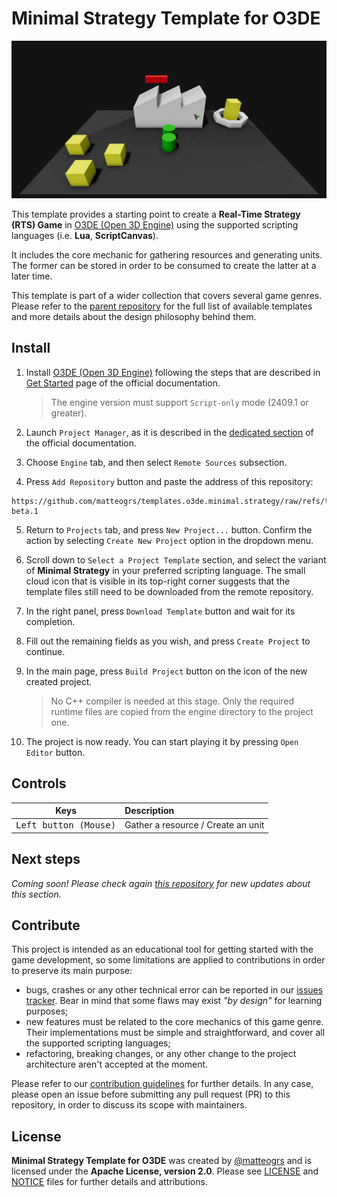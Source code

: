 # Minimal Strategy Template for O3DE

![Cover](./docs/images/cover.png)

This template provides a starting point to create a **Real-Time Strategy (RTS) Game** in [O3DE (Open 3D Engine)](https://www.o3de.org) using the supported scripting languages (i.e. **Lua**, **ScriptCanvas**).

It includes the core mechanic for gathering resources and generating units. The former can be stored in order to be consumed to create the latter at a later time.

This template is part of a wider collection that covers several game genres. Please refer to the [parent repository](https://github.com/matteogrs/templates.o3de.minimal) for the full list of available templates and more details about the design philosophy behind them.

## Install
1. Install [O3DE (Open 3D Engine)](https://www.o3de.org) following the steps that are described in [Get Started](https://www.o3de.org/docs/welcome-guide/setup/) page of the official documentation.

	> The engine version must support `Script-only` mode (2409.1 or greater).

2. Launch `Project Manager`, as it is described in the [dedicated section](https://www.o3de.org/docs/welcome-guide/create/creating-projects-using-project-manager/#launch-project-manager) of the official documentation.
3. Choose `Engine` tab, and then select `Remote Sources` subsection.
4. Press `Add Repository` button and paste the address of this repository:
```
https://github.com/matteogrs/templates.o3de.minimal.strategy/raw/refs/tags/v1.0.0-beta.1
```
5. Return to `Projects` tab, and press `New Project...` button. Confirm the action by selecting `Create New Project` option in the dropdown menu.
6. Scroll down to `Select a Project Template` section, and select the variant of **Minimal Strategy** in your preferred scripting language. The small cloud icon that is visible in its top-right corner suggests that the template files still need to be downloaded from the remote repository.
7. In the right panel, press `Download Template` button and wait for its completion.
8. Fill out the remaining fields as you wish, and press `Create Project` to continue.
9. In the main page, press `Build Project` button on the icon of the new created project.

	> No C++ compiler is needed at this stage. Only the required runtime files are copied from the engine directory to the project one.

10. The project is now ready. You can start playing it by pressing `Open Editor` button.

## Controls
| Keys | Description |
| :---: | :--- |
| <kbd>Left button (Mouse)</kbd> | Gather a resource / Create an unit |

## Next steps
*Coming soon! Please check again [this repository](https://github.com/matteogrs/templates.o3de.minimal.strategy) for new updates about this section.*

## Contribute
This project is intended as an educational tool for getting started with the game development, so some limitations are applied to contributions in order to preserve its main purpose:
- bugs, crashes or any other technical error can be reported in our [issues tracker](https://github.com/matteogrs/templates.o3de.minimal.strategy/issues). Bear in mind that some flaws may exist *"by design"* for learning purposes;
- new features must be related to the core mechanics of this game genre. Their implementations must be simple and straightforward, and cover all the supported scripting languages;
- refactoring, breaking changes, or any other change to the project architecture aren't accepted at the moment.

Please refer to our [contribution guidelines](./CONTRIBUTING.md) for further details. In any case, please open an issue before submitting any pull request (PR) to this repository, in order to discuss its scope with maintainers.

## License
**Minimal Strategy Template for O3DE** was created by [@matteogrs](https://github.com/matteogrs) and is licensed under the **Apache License, version 2.0**. Please see [LICENSE](./LICENSE) and [NOTICE](./NOTICE) files for further details and attributions.
